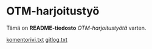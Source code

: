 # OTM-harjoitustyö

Tämä on **README-tiedosto** *OTM-harjoitustyötä* varten.

[komentorivi.txt](https://github.com/Jsos17/otm-harjoitustyo/blob/master/laskarit/viikko1/komentorivi.txt)
[gitlog.txt](https://github.com/Jsos17/otm-harjoitustyo/blob/master/laskarit/viikko1/gitlog.txt)
